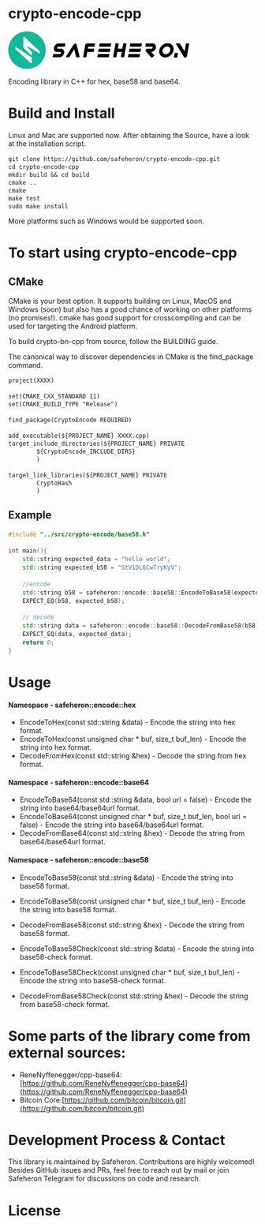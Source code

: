 # crypto-encode-cpp

![img](doc/logo.png)

Encoding library in C++ for hex, base58 and base64.

# Build and Install

Linux and Mac are supported now.  After obtaining the Source, have a look at the installation script.

```shell
git clone https://github.com/safeheron/crypto-encode-cpp.git
cd crypto-encode-cpp
mkdir build && cd build
cmake ..
cmake
make test
sudo make install
```

More platforms such as Windows would be supported soon.


# To start using crypto-encode-cpp

## CMake

CMake is your best option. It supports building on Linux, MacOS and Windows (soon) but also has a good chance of working on other platforms (no promises!). cmake has good support for crosscompiling and can be used for targeting the Android platform.

To build crypto-bn-cpp from source, follow the BUILDING guide.

The canonical way to discover dependencies in CMake is the find_package command.

```shell
project(XXXX)

set(CMAKE_CXX_STANDARD 11)
set(CMAKE_BUILD_TYPE "Release")

find_package(CryptoEncode REQUIRED)

add_executable(${PROJECT_NAME} XXXX.cpp)
target_include_directories(${PROJECT_NAME} PRIVATE
        ${CryptoEncode_INCLUDE_DIRS}
        )

target_link_libraries(${PROJECT_NAME} PRIVATE
        CryptoHash
        )
```

## Example

```c++
#include "../src/crypto-encode/base58.h"

int main(){
    std::string expected_data = "hello world";
    std::string expected_b58 = "StV1DL6CwTryKyV";
    
    //encode
    std::string b58 = safeheron::encode::base58::EncodeToBase58(expected_data);
    EXPECT_EQ(b58, expected_b58);

    // decode
    std::string data = safeheron::encode::base58::DecodeFromBase58(b58);
    EXPECT_EQ(data, expected_data);
    return 0;
}
```

# Usage

#### Namespace - safeheron::encode::hex
- EncodeToHex(const std::string &data) - Encode the string into hex format.
- EncodeToHex(const unsigned char * buf, size_t buf_len) - Encode the string into hex format.
- DecodeFromHex(const std::string &hex) - Decode the string from hex format.
 
#### Namespace - safeheron::encode::base64
- EncodeToBase64(const std::string &data, bool url = false) - Encode the string into base64/base64url format.
- EncodeToBase64(const unsigned char * buf, size_t buf_len, bool url = false) - Encode the string into base64/base64url format.
- DecodeFromBase64(const std::string &hex) - Decode the string from base64/base64url format.

#### Namespace - safeheron::encode::base58
- EncodeToBase58(const std::string &data) - Encode the string into base58 format.
- EncodeToBase58(const unsigned char * buf, size_t buf_len) - Encode the string into base58 format.
- DecodeFromBase58(const std::string &hex) - Decode the string from base58 format.

- EncodeToBase58Check(const std::string &data) - Encode the string into base58-check format.
- EncodeToBase58Check(const unsigned char * buf, size_t buf_len) - Encode the string into base58-check format.
- DecodeFromBase58Check(const std::string &hex) - Decode the string from base58-check format.
 
# Some parts of the library come from external sources:
- ReneNyffenegger/cpp-base64: [https://github.com/ReneNyffenegger/cpp-base64](https://github.com/ReneNyffenegger/cpp-base64)
- Bitcoin Core:[https://github.com/bitcoin/bitcoin.git](https://github.com/bitcoin/bitcoin.git)
 
# Development Process & Contact
This library is maintained by Safeheron. Contributions are highly welcomed! Besides GitHub issues and PRs, feel free to reach out by mail or join Safeheron Telegram for discussions on code and research.

# License
